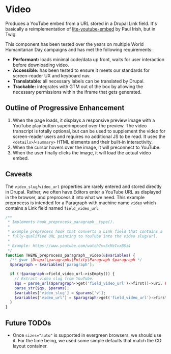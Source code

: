 # Video

Produces a YouTube embed from a URL stored in a Drupal Link field. It's basically a reimplementation of [lite-youtube-embed](https://github.com/paulirish/lite-youtube-embed) by Paul Irish, but in Twig.

This component has been tested over the years on multiple World Humanitarian Day campaigns and has met the following requirements:

- **Performant:** loads minimal code/data up front, waits for user interaction before downloading video.
- **Accessible:** has been tested to ensure it meets our standards for screen-reader UX and keyboard nav.
- **Translatable:** all necessary labels can be translated by Drupal.
- **Trackable:** integrates with GTM out of the box by allowing the necessary permissions within the iframe that gets generated.

## Outline of Progressive Enhancement

1. When the page loads, it displays a responsive preview image with a YouTube play button superimposed over the preview. The video transcript is totally optional, but can be used to supplement the video for screen-reader users and requires no additional JS to be read. It uses the `<details>`/`<summary>` HTML elements and their built-in interactivity.
2. When the cursor hovers over the image, it will preconnect to YouTube.
3. When the user finally clicks the image, it will load the actual video embed.

## Caveats

The `video_slug`/`video_url` properties are rarely entered and stored directly in Drupal. Rather, we often have Editors enter a YouTube URL as displayed in the browser, and preprocess it into what we need. This example preprocess is intended for a Paragraph with machine name `video` which contains a Link field named `field_video_url`.

```php
/**
 * Implements hook_preprocess_paragraph__type().
 *
 * Example preprocess hook that converts a Link field that contains a
 * fully-qualified URL pointing to YouTube into the video slug/url.
 *
 * Example: https://www.youtube.com/watch?v=ScMzIvxBSi4
 */
function THEME_preprocess_paragraph__video(&$variables) {
  /** @var \Drupal\paragraphs\Entity\Paragraph $paragraph */
  $paragraph = $variables['paragraph'];

  if (!$paragraph->field_video_url->isEmpty()) {
    // Extract video slug from YouTube.
    $qs = parse_url($paragraph->get('field_video_url')->first()->uri, PHP_URL_QUERY);
    parse_str($qs, $params);
    $variables['video_slug'] = $params['v'];
    $variables['video_url'] = $paragraph->get('field_video_url')->first()->uri;
  }
}
```

## Future TODOs

- Once `sizes="auto"` is supported in evergreen browsers, we should use it. For the time being, we used some simple defaults that match the CD layout container.

